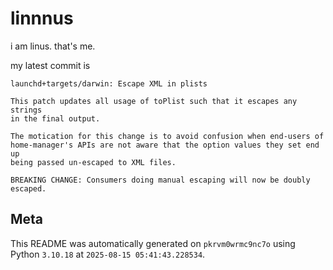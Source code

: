 # linnnus

i am linus. that's me.

my latest commit is

```
launchd+targets/darwin: Escape XML in plists

This patch updates all usage of toPlist such that it escapes any strings
in the final output.

The motication for this change is to avoid confusion when end-users of
home-manager's APIs are not aware that the option values they set end up
being passed un-escaped to XML files.

BREAKING CHANGE: Consumers doing manual escaping will now be doubly escaped.
```

## Meta

This README was automatically generated on `pkrvm0wrmc9nc7o` using Python
`3.10.18` at `2025-08-15 05:41:43.228534`.
